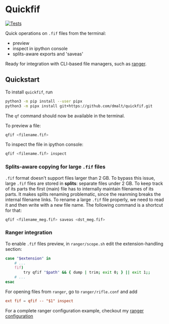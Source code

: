 # Quickfif

[![Tests](https://github.com/dmalt/quickfif/workflows/Tests/badge.svg)](https://github.com/dmalt/quickfif/actions?workflow=Tests)

Quick operations on `.fif` files from the terminal:

- preview
- inspect in ipython console
- splits-aware exports and 'saveas'

Ready for integration with CLI-based file managers, such as
[ranger](https://github.com/ranger/ranger).

## Quickstart

To install `quickfif`, run

```bash
python3 -m pip install --user pipx
python3 -m pipx install git+https://github.com/dmalt/quickfif.git
```

The `qf` command should now be available in the terminal.

To preview a file:

```bash
qfif <filename.fif>
```

To inspect the file in ipython console:

```bash
qfif <filename.fif> inspect
```

### Splits-aware copying for large `.fif` files

`.fif` format doesn't support files larger than 2 GB. To bypass this issue,
large `.fif` files are stored in **splits**: separate files under 2 GB. To keep
track of its parts the first (main) file has to internally maintain filenames
of its parts. It makes splits renaming problematic, since the reanming breaks
the internal filename links. To rename a large `.fif` file properly, we need to
read it and then write with a new file name. The following command is a
shortcut for that:

```bash
qfif <filename_meg.fif> saveas <dst_meg.fif>
```

### Ranger integration

To enable `.fif` files preview, in `ranger/scope.sh` edit the
extension-handling section:

```bash
case "$extension" in
    # ...
    fif)
        try qfif "$path" && { dump | trim; exit 0; } || exit 1;;
    # ...
esac
```

For opening files from `ranger`, go to `ranger/rifle.conf` and add

```conf
ext fif = qfif -- "$1" inspect
```

For a complete ranger configuration example,
checkout my [ranger configuration](https://github.com/dmalt/dotfiles/tree/master/ranger)
